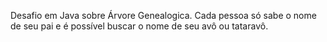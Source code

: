 Desafio em Java sobre Árvore Genealogica. Cada pessoa só sabe o nome de seu pai e é possível buscar o nome de seu avô ou tataravô.
